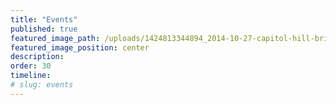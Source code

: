 ```yaml
---
title: "Events"
published: true
featured_image_path: /uploads/1424813344894_2014-10-27-capitol-hill-briefing-icc.jpg
featured_image_position: center
description:
order: 30
timeline:
# slug: events
---
```

